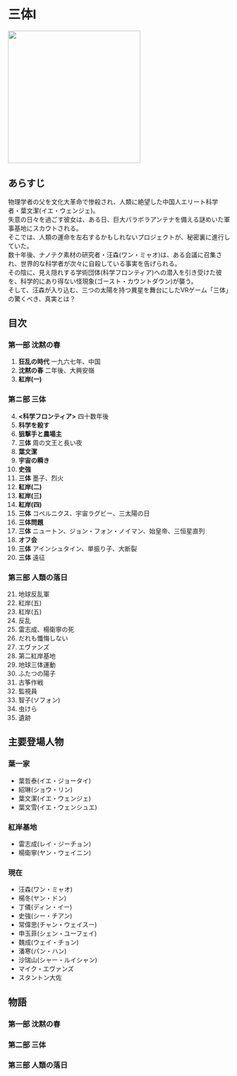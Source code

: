 # 三体Ⅰ
<img src=https://m.media-amazon.com/images/I/A1ZUPlQ0bsS._SL1500_.jpg width=300px>

## あらすじ
物理学者の父を文化大革命で惨殺され、人類に絶望した中国人エリート科学者・葉文潔(イエ・ウェンジェ)。  
失意の日々を過ごす彼女は、ある日、巨大パラボラアンテナを備える謎めいた軍事基地にスカウトされる。  
そこでは、人類の運命を左右するかもしれないプロジェクトが、秘密裏に進行していた。  
数十年後、ナノテク素材の研究者・汪森(ワン・ミャオ)は、ある会議に召集され、世界的な科学者が次々に自殺している事実を告げられる。  
その陰に、見え隠れする学術団体(科学フロンティア)への潜入を引き受けた彼を、科学的にあり得ない怪現象(ゴースト・カウントダウン)が襲う。  
そして、汪森が入り込む、三つの太陽を持つ異星を舞台にしたVRゲーム「三体」の驚くべき、真実とは？

## 目次
### 第一部 沈黙の春
1. **狂乱の時代** 一九六七年、中国
2. **沈黙の春** 二年後、大興安嶺
3. **紅岸(一)**

### 第ニ部 三体
4. **<科学フロンティア>**  四十数年後
5. **科学を殺す**
6. **狙撃手と農場主**
7. **三体**  周の文王と長い夜
8. **葉文潔**
9. **宇宙の瞬き**
10. **史強**
11. **三体** 墨子、烈火
12. **紅岸(二)**
13. **紅岸(三)**
14. **紅岸(四)**
15. **三体** コペルニクス、宇宙ラグビー、三太陽の日
16. **三体問題**
17. **三体** ニュートン、ジョン・フォン・ノイマン、始皇帝、三恒星直列
18. **オフ会**
19. **三体** アインシュタイン、単振り子、大断裂
20. **三体** 遠征

### 第三部 人類の落日
21. 地球反乱軍
22. 紅岸(五)
23. 紅岸(五)
24. 反乱
25. 雷志成、楊衛寧の死
26. だれも懺悔しない
27. エヴァンズ
28. 第二紅岸基地
29. 地球三体運動
30. ふたつの陽子
31. 古筝作戦
32. 監視員
33. 智子(ソフォン)
34. 虫けら
35. 遺跡

## 主要登場人物
### 葉一家
- 葉哲泰(イエ・ジョータイ)
- 紹琳(ショウ・リン)
- 葉文潔(イエ・ウェンジェ)
- 葉文雪(イエ・ウェンシュエ)

### 紅岸基地
- 雷志成(レイ・ジーチョン)
- 楊衛寧(ヤン・ウェイニン)

### 現在
- 汪森(ワン・ミャオ)
- 楊冬(ヤン・ドン)
- 丁儀(ディン・イー)
- 史強(シー・チアン)
- 常偉思(チャン・ウェイスー)
- 申玉菲(シェン・ユーフェイ)
- 魏成(ウェイ・チョン)
- 潘寒(パン・ハン)
- 沙瑞山(シャー・ルイシャン)
- マイク・エヴァンズ
- スタントン大佐


## 物語
### 第一部 沈黙の春

### 第二部 三体

### 第三部 人類の落日

